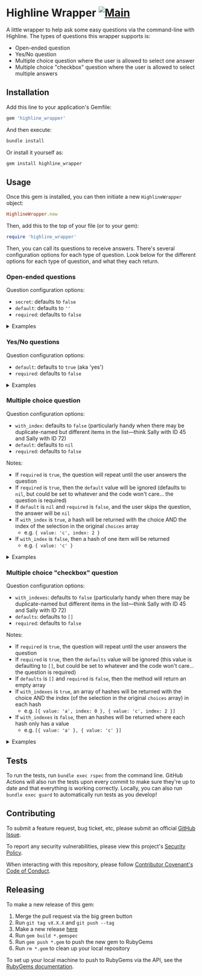# Highline Wrapper [![Main](https://github.com/emmahsax/highline_wrapper/actions/workflows/main.yml/badge.svg)](https://github.com/emmahsax/highline_wrapper/actions/workflows/main.yml)

A little wrapper to help ask some easy questions via the command-line with Highline. The types of questions this wrapper supports is:

* Open-ended question
* Yes/No question
* Multiple choice question where the user is allowed to select one answer
* Multiple choice "checkbox" question where the user is allowed to select multiple answers

## Installation

Add this line to your application's Gemfile:

```ruby
gem 'highline_wrapper'
```

And then execute:

```bash
bundle install
```

Or install it yourself as:

```bash
gem install highline_wrapper
```

## Usage

Once this gem is installed, you can then initiate a new `HighlineWrapper` object:

```ruby
HighlineWrapper.new
```

Then, add this to the top of your file (or to your gem):

```ruby
require 'highline_wrapper'
```

Then, you can call its questions to receive answers. There's several configuration options for each type of question. Look below for the different options for each type of question, and what they each return.

### Open-ended questions

Question configuration options:
* `secret`: defaults to `false`
* `default`: defaults to `''`
* `required`: defaults to `false`

<details><summary>Examples</summary>

```ruby
> HighlineWrapper.new.ask('What is your favorite number?')
What is your favorite number?
four
=> "four"

> HighlineWrapper.new.ask('What is your favorite number?', {required: true})
What is your favorite number?

This question is required.

What is your favorite number?

This question is required.

What is your favorite number?
2
=> "2"

> HighlineWrapper.new.ask('What is your favorite color?')
What is your favorite color?

=> ""

> HighlineWrapper.new.ask('What is your favorite color?', {default: 'orange'})
What is your favorite color?

=> "orange"

> HighlineWrapper.new.ask('Please type your private token:', {secret: true})
Please type your private token?
****************
=> "MY-PRIVATE-TOKEN"

> HighlineWrapper.new.ask('What is your private token?', {secret: true, required: true})
What is your private token?

This question is required.

What is your private token?

This question is required.

What is your private token?

This question is required.

What is your private token?
****************
=> "MY-PRIVATE-TOKEN"
```

</details>

### Yes/No questions

Question configuration options:
* `default`: defaults to `true` (aka 'yes')
* `required`: defaults to `false`

<details><summary>Examples</summary>

```ruby
> HighlineWrapper.new.ask_yes_no('Do you like Ruby?')
Do you like Ruby?
no
=> false

> HighlineWrapper.new.ask_yes_no('Do you like Ruby?')
Do you like Ruby?
yes
=> true

> HighlineWrapper.new.ask_yes_no('Do you like Ruby?', {default: true})
Do you like Ruby?

=> true

> HighlineWrapper.new.ask_yes_no('Do you like Ruby?', {required: true})
Do you like Ruby?

This question is required.

Do you like Ruby?
No
=> false
```

</details>

### Multiple choice question

Question configuration options:
* `with_index`: defaults to `false` (particularly handy when there may be duplicate-named but different items in the list—think Sally with ID 45 and Sally with ID 72)
* `default`: defaults to `nil`
* `required`: defaults to `false`

Notes:
* If `required` is `true`, the question will repeat until the user answers the question
* If `required` is `true`, then the `default` value will be ignored (defaults to `nil`, but could be set to whatever and the code won't care... the question is required)
* If `default` is `nil` and `required` is `false`, and the user skips the question, the answer will be `nil`
* If `with_index` is `true`, a hash will be returned with the choice AND the index of the selection in the original `choices` array
  * e.g. `{ value: 'c', index: 2 }`
* If `with_index` is `false`, then a hash of one item will be returned
  * e.g. `{ value: 'c' }`

<details><summary>Examples</summary>

```ruby
> HighlineWrapper.new.ask_multiple_choice('What is your favorite number of these?', ['one', 'two', 'three'])
What is your favorite number of these?
1. one
2. two
3. three
2
=> {:value=>"two"}

> HighlineWrapper.new.ask_multiple_choice('What is your favorite number of these?', ['one', 'two', 'three'], {with_index: true})
What is your favorite number of these?
1. one
2. two
3. three
2
=> {:value=>"two", :index=>1}

> HighlineWrapper.new.ask_multiple_choice('What is your favorite number of these?', ['one', 'two', 'three'], {with_index: true, default: 'one'})
What is your favorite number of these?
1. one
2. two
3. three

=> {:value=>"one", :index=>0}

> HighlineWrapper.new.ask_multiple_choice('What is your favorite number of these?', ['one', 'two', 'three'], {default: 'three', required: true})
What is your favorite number of these?
1. one
2. two
3. three

This question is required.

What is your favorite number of these?
1. one
2. two
3. three

This question is required.

What is your favorite number of these?
1. one
2. two
3. three
2
=> {:value=>"two"}

> HighlineWrapper.new.ask_multiple_choice('What is your favorite number of these?', ['one', 'two', 'three'], {default: nil})
What is your favorite number of these?
1. one
2. two
3. three

=> nil

> HighlineWrapper.new.ask_multiple_choice('What is your favorite number of these?', ['one', 'two', 'three'], {default: nil, with_index: true})
What is your favorite number of these?
1. one
2. two
3. three

=> nil
```

</details>

### Multiple choice "checkbox" question

Question configuration options:
* `with_indexes`: defaults to `false` (particularly handy when there may be duplicate-named but different items in the list—think Sally with ID 45 and Sally with ID 72)
* `defaults`: defaults to `[]`
* `required`: defaults to `false`

Notes:
* If `required` is `true`, the question will repeat until the user answers the question
* If `required` is `true`, then the `defaults` value will be ignored (this value is defaulting to `[]`, but could be set to whatever and the code won't care... the question is required)
* If `defaults` is `[]` and `required` is `false`, then the method will return an empty array
* If `with_indexes` is `true`, an array of hashes will be returned with the choice AND the index (of the selection in the original `choices` array) in each hash
  * e.g. `[{ value: 'a', index: 0 }, { value: 'c', index: 2 }]`
* If `with_indexes` is `false`, then an hashes will be returned where each hash only has a value
  * e.g. `[{ value: 'a' }, { value: 'c' }]`

<details><summary>Examples</summary>

```ruby
> HighlineWrapper.new.ask_checkbox("What are your favorite numbers of these?", ['one', 'two','three'])
What are your favorite numbers of these?
1. one
2. two
3. three
1, 3
=> [{:value=>"one"}, {:value=>"three"}]

> HighlineWrapper.new.ask_checkbox("What are your favorite numbers of these?", ['one', 'two','three'], {with_indexes: true})
What are your favorite numbers of these?
1. one
2. two
3. three
1, 3
=> [{:value=>"one", :index=>0}, {:value=>"three", :index=>2}]

> HighlineWrapper.new.ask_checkbox("What are your favorite numbers of these?", ['one', 'two','three'], {defaults: ['two', 'three']})
What are your favorite numbers of these?
1. one
2. two
3. three

=> [{:value=>"two"}, {:value=>"three"}]

> HighlineWrapper.new.ask_checkbox("What are your favorite numbers of these?", ['one', 'two','three'], {required: true, with_indexes: true})
What are your favorite numbers of these?
1. one
2. two
3. three

This question is required.

What are your favorite numbers of these?
1. one
2. two
3. three
2
=> [{:value=>"two", :index=>1}]

> HighlineWrapper.new.ask_checkbox("What are your favorite numbers of these?", ['one', 'two','three'], {required: true, with_indexes: false})
What are your favorite numbers of these?
1. one
2. two
3. three

This question is required.

What are your favorite numbers of these?
1. one
2. two
3. three
1
=> [{:value=>"one"}]

> HighlineWrapper.new.ask_checkbox("What are your favorite numbers of these?", ['one', 'two','three'], {defaults: []})
What are your favorite numbers of these?
1. one
2. two
3. three

=> []

> HighlineWrapper.new.ask_checkbox("What are your favorite numbers of these?", ['one', 'two','three'], {defaults: [], with_indexes: true})
What are your favorite numbers of these?
1. one
2. two
3. three

=> []
```

</details>

## Tests

To run the tests, run `bundle exec rspec` from the command line. GitHub Actions will also run the tests upon every commit to make sure they're up to date and that everything is working correctly. Locally, you can also run `bundle exec guard` to automatically run tests as you develop!

## Contributing

To submit a feature request, bug ticket, etc, please submit an official [GitHub Issue](https://github.com/emmahsax/highline_wrapper/issues/new).

To report any security vulnerabilities, please view this project's [Security Policy](https://github.com/emmahsax/highline_wrapper/security/policy).

When interacting with this repository, please follow [Contributor Covenant's Code of Conduct](https://contributor-covenant.org).

## Releasing

To make a new release of this gem:

1. Merge the pull request via the big green button
2. Run `git tag vX.X.X` and `git push --tag`
3. Make a new release [here](https://github.com/emmahsax/highline_wrapper/releases/new)
4. Run `gem build *.gemspec`
5. Run `gem push *.gem` to push the new gem to RubyGems
6. Run `rm *.gem` to clean up your local repository

To set up your local machine to push to RubyGems via the API, see the [RubyGems documentation](https://guides.rubygems.org/publishing/#publishing-to-rubygemsorg).
